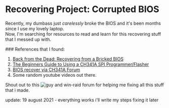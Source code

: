 <h1>Recovering Project: Corrupted BIOS</h1>
<p>Recently, my dumbass just <i>carelessly</i> broke the BIOS and it's been months since I use my lovely laptop. <br>Now, I'm searching for resources to read and learn for this recovering stuff that I messed up with.</p>

<p>### References that I found:</p>
<ol>
<li><a href="https://jpdias.me/hardware/msi/bios/2020/05/10/back-from-the-dead.html">Back from the Dead: Recovering from a Bricked BIOS</a></li>
<li><a href="https://www.win-raid.com/t4175f16-GUIDE-Flash-BIOS-with-CH-A-programmer.html">The Beginners Guide to Using a CH341A SPI Programmer/Flasher</a></li>
<li><a href="https://www.win-raid.com/t4287f16-GUIDE-The-Beginners-Guide-to-Using-a-CH-A-SPI-Programmer-Flasher-With-Pictures.html#no_permission_userprofile">BIOS recover via CH341A Forum</a></li>
<li>Some random youtube videos out there.</li>
</ol>

Shout out to this ![guy](https://github.com/jpdias) and win-raid forum for helping me fixing all this stuff that i made.

update: 19 august 2021 - everything works
i'll write my steps fixing it later
